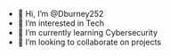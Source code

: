 - 👋 Hi, I’m @Dburney252
- 👀 I’m interested in Tech
- 🌱 I’m currently learning Cybersecurity
- 💞️ I’m looking to collaborate on projects

<!---
Dburney252/Dburney252 is a ✨ special ✨ repository because its `README.md` (this file) appears on your GitHub profile.
You can click the Preview link to take a look at your changes.
--->
